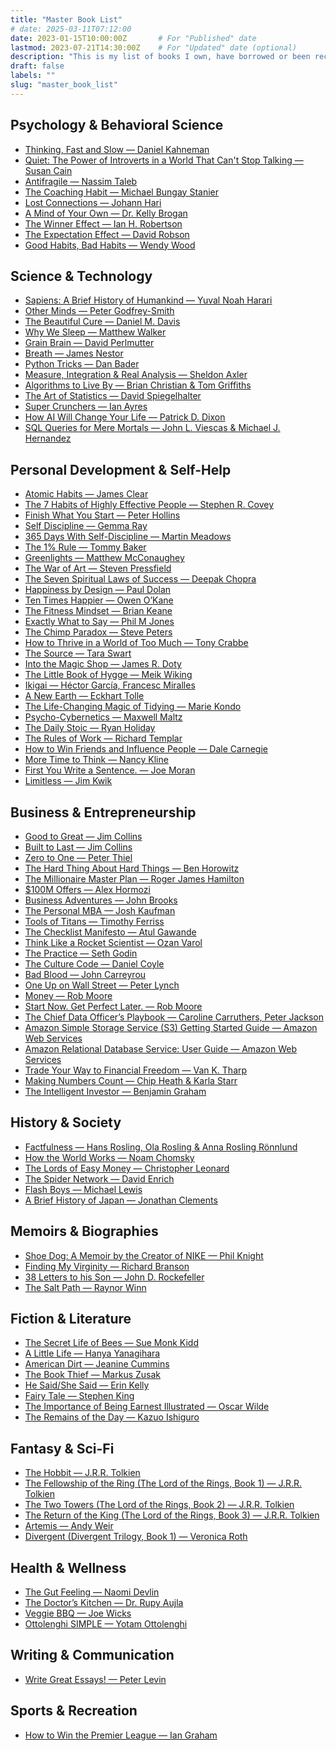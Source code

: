 ```yaml
---
title: "Master Book List"
# date: 2025-03-11T07:12:00
date: 2023-01-15T10:00:00Z       # For "Published" date
lastmod: 2023-07-21T14:30:00Z    # For "Updated" date (optional)
description: "This is my list of books I own, have borrowed or been recommended in one place. I haven't read them all but I will start tagging the ones I recommened."
draft: false
labels: ""
slug: "master_book_list"
---
```


<h2>Psychology & Behavioral Science</h2>
<ul>
  <li><a href="https://www.amazon.co.uk/dp/0141033576?tag=onebookday-21" target="_blank" rel="noopener noreferrer">Thinking, Fast and Slow — Daniel Kahneman</a></li>
  <li><a href="https://www.amazon.co.uk/dp/0141029196?tag=onebookday-21" target="_blank" rel="noopener noreferrer">Quiet: The Power of Introverts in a World That Can't Stop Talking — Susan Cain</a></li>
  <li><a href="https://www.amazon.co.uk/dp/0141038225?tag=onebookday-21" target="_blank" rel="noopener noreferrer">Antifragile — Nassim Taleb</a></li>
  <li><a href="https://www.amazon.co.uk/dp/0978440749?tag=onebookday-21" target="_blank" rel="noopener noreferrer">The Coaching Habit — Michael Bungay Stanier</a></li>
  <li><a href="https://www.amazon.co.uk/dp/1408878720?tag=onebookday-21" target="_blank" rel="noopener noreferrer">Lost Connections — Johann Hari</a></li>
  <li><a href="https://www.amazon.co.uk/dp/0062405578?tag=onebookday-21" target="_blank" rel="noopener noreferrer">A Mind of Your Own — Dr. Kelly Brogan</a></li>
  <li><a href="https://www.amazon.co.uk/dp/140882017X?tag=onebookday-21" target="_blank" rel="noopener noreferrer">The Winner Effect — Ian H. Robertson</a></li>
  <li><a href="https://www.amazon.co.uk/dp/1838853275?tag=onebookday-21" target="_blank" rel="noopener noreferrer">The Expectation Effect — David Robson</a></li>
  <li><a href="https://www.amazon.co.uk/dp/1509864741?tag=onebookday-21" target="_blank" rel="noopener noreferrer">Good Habits, Bad Habits — Wendy Wood</a></li>
</ul>

<h2>Science & Technology</h2>
<ul>
  <li><a href="https://www.amazon.co.uk/dp/0099590085?tag=onebookday-21" target="_blank" rel="noopener noreferrer">Sapiens: A Brief History of Humankind — Yuval Noah Harari</a></li>
  <li><a href="https://www.amazon.co.uk/dp/0008226296?tag=onebookday-21" target="_blank" rel="noopener noreferrer">Other Minds — Peter Godfrey-Smith</a></li>
  <li><a href="https://www.amazon.co.uk/dp/1780229075?tag=onebookday-21" target="_blank" rel="noopener noreferrer">The Beautiful Cure — Daniel M. Davis</a></li>
  <li><a href="https://www.amazon.co.uk/dp/0141983760?tag=onebookday-21" target="_blank" rel="noopener noreferrer">Why We Sleep — Matthew Walker</a></li>
  <li><a href="https://www.amazon.co.uk/dp/1472138663?tag=onebookday-21" target="_blank" rel="noopener noreferrer">Grain Brain — David Perlmutter</a></li>
  <li><a href="https://www.amazon.co.uk/dp/0241289122?tag=onebookday-21" target="_blank" rel="noopener noreferrer">Breath — James Nestor</a></li>
  <li><a href="https://www.amazon.co.uk/dp/1775093301?tag=onebookday-21" target="_blank" rel="noopener noreferrer">Python Tricks — Dan Bader</a></li>
  <li><a href="https://www.amazon.co.uk/dp/3030358470?tag=onebookday-21" target="_blank" rel="noopener noreferrer">Measure, Integration & Real Analysis — Sheldon Axler</a></li>
  <li><a href="https://www.amazon.co.uk/dp/0007547926?tag=onebookday-21" target="_blank" rel="noopener noreferrer">Algorithms to Live By — Brian Christian & Tom Griffiths</a></li>
  <li><a href="https://www.amazon.co.uk/dp/0241258766?tag=onebookday-21" target="_blank" rel="noopener noreferrer">The Art of Statistics — David Spiegelhalter</a></li>
  <li><a href="https://www.amazon.co.uk/dp/0553824347?tag=onebookday-21" target="_blank" rel="noopener noreferrer">Super Crunchers — Ian Ayres</a></li>
  <li><a href="https://www.amazon.co.uk/dp/1471173169?tag=onebookday-21" target="_blank" rel="noopener noreferrer">How AI Will Change Your Life — Patrick D. Dixon</a></li>
  <li><a href="https://www.amazon.co.uk/dp/0134858336?tag=onebookday-21" target="_blank" rel="noopener noreferrer">SQL Queries for Mere Mortals — John L. Viescas & Michael J. Hernandez</a></li>
</ul>
<h2>Personal Development &amp; Self-Help</h2>
<ul>
  <li><a href="https://www.amazon.co.uk/dp/1847941834?tag=onebookday-21" target="_blank" rel="noopener noreferrer">Atomic Habits — James Clear</a></li>
  <li><a href="https://www.amazon.co.uk/dp/1471131846?tag=onebookday-21" target="_blank" rel="noopener noreferrer">The 7 Habits of Highly Effective People — Stephen R. Covey</a></li>
  <li><a href="https://www.amazon.co.uk/dp/1721527231?tag=onebookday-21" target="_blank" rel="noopener noreferrer">Finish What You Start — Peter Hollins</a></li>
  <li><a href="https://www.amazon.co.uk/dp/1781333402?tag=onebookday-21" target="_blank" rel="noopener noreferrer">Self Discipline — Gemma Ray</a></li>
  <li><a href="https://www.amazon.co.uk/dp/8394954207?tag=onebookday-21" target="_blank" rel="noopener noreferrer">365 Days With Self-Discipline — Martin Meadows</a></li>
  <li><a href="https://www.amazon.co.uk/dp/1119484695?tag=onebookday-21" target="_blank" rel="noopener noreferrer">The 1% Rule — Tommy Baker</a></li>
  <li><a href="https://www.amazon.co.uk/dp/1472280869?tag=onebookday-21" target="_blank" rel="noopener noreferrer">Greenlights — Matthew McConaughey</a></li>
  <li><a href="https://www.amazon.co.uk/dp/1936891026?tag=onebookday-21" target="_blank" rel="noopener noreferrer">The War of Art — Steven Pressfield</a></li>
  <li><a href="https://www.amazon.co.uk/dp/1878424114?tag=onebookday-21" target="_blank" rel="noopener noreferrer">The Seven Spiritual Laws of Success — Deepak Chopra</a></li>
  <li><a href="https://www.amazon.co.uk/dp/0241003105?tag=onebookday-21" target="_blank" rel="noopener noreferrer">Happiness by Design — Paul Dolan</a></li>
  <li><a href="https://www.amazon.co.uk/dp/1529152208?tag=onebookday-21" target="_blank" rel="noopener noreferrer">Ten Times Happier — Owen O’Kane</a></li>
  <li><a href="https://www.amazon.co.uk/dp/178133252X?tag=onebookday-21" target="_blank" rel="noopener noreferrer">The Fitness Mindset — Brian Keane</a></li>
  <li><a href="https://www.amazon.co.uk/dp/0692881955?tag=onebookday-21" target="_blank" rel="noopener noreferrer">Exactly What to Say — Phil M Jones</a></li>
  <li><a href="https://www.amazon.co.uk/dp/009193558X?tag=onebookday-21" target="_blank" rel="noopener noreferrer">The Chimp Paradox — Steve Peters</a></li>
  <li><a href="https://www.amazon.co.uk/dp/0749471384?tag=onebookday-21" target="_blank" rel="noopener noreferrer">How to Thrive in a World of Too Much — Tony Crabbe</a></li>
  <li><a href="https://www.amazon.co.uk/dp/1912023361?tag=onebookday-21" target="_blank" rel="noopener noreferrer">The Source — Tara Swart</a></li>
  <li><a href="https://www.amazon.co.uk/dp/1444786189?tag=onebookday-21" target="_blank" rel="noopener noreferrer">Into the Magic Shop — James R. Doty</a></li>
  <li><a href="https://www.amazon.co.uk/dp/0241283914?tag=onebookday-21" target="_blank" rel="noopener noreferrer">The Little Book of Hygge — Meik Wiking</a></li>
  <li><a href="https://www.amazon.co.uk/dp/178633089X?tag=onebookday-21" target="_blank" rel="noopener noreferrer">Ikigai — Héctor García, Francesc Miralles</a></li>
  <li><a href="https://www.amazon.co.uk/dp/0141039418?tag=onebookday-21" target="_blank" rel="noopener noreferrer">A New Earth — Eckhart Tolle</a></li>
  <li><a href="https://www.amazon.co.uk/dp/0091955106?tag=onebookday-21" target="_blank" rel="noopener noreferrer">The Life-Changing Magic of Tidying — Marie Kondo</a></li>
  <li><a href="https://www.amazon.co.uk/dp/0399176136?tag=onebookday-21" target="_blank" rel="noopener noreferrer">Psycho-Cybernetics — Maxwell Maltz</a></li>
  <li><a href="https://www.amazon.co.uk/dp/1781257655?tag=onebookday-21" target="_blank" rel="noopener noreferrer">The Daily Stoic — Ryan Holiday</a></li>
  <li><a href="https://www.amazon.co.uk/dp/1292088089?tag=onebookday-21" target="_blank" rel="noopener noreferrer">The Rules of Work — Richard Templar</a></li>
  <li><a href="https://www.amazon.co.uk/dp/0091906814?tag=onebookday-21" target="_blank" rel="noopener noreferrer">How to Win Friends and Influence People — Dale Carnegie</a></li>
  <li><a href="https://www.amazon.co.uk/dp/147365456X?tag=onebookday-21" target="_blank" rel="noopener noreferrer">More Time to Think — Nancy Kline</a></li>
  <li><a href="https://www.amazon.co.uk/dp/0241978495?tag=onebookday-21" target="_blank" rel="noopener noreferrer">First You Write a Sentence. — Joe Moran</a></li>
  <li><a href="https://www.amazon.co.uk/dp/1401958230?tag=onebookday-21" target="_blank" rel="noopener noreferrer">Limitless — Jim Kwik</a></li>
</ul>
<h2>Business & Entrepreneurship</h2>
<ul>
  <li><a href="https://www.amazon.co.uk/dp/0712676090?tag=onebookday-21" target="_blank" rel="noopener noreferrer">Good to Great — Jim Collins</a></li>
  <li><a href="https://www.amazon.co.uk/dp/0712671277?tag=onebookday-21" target="_blank" rel="noopener noreferrer">Built to Last — Jim Collins</a></li>
  <li><a href="https://www.amazon.co.uk/dp/0753555190?tag=onebookday-21" target="_blank" rel="noopener noreferrer">Zero to One — Peter Thiel</a></li>
  <li><a href="https://www.amazon.co.uk/dp/0062273205?tag=onebookday-21" target="_blank" rel="noopener noreferrer">The Hard Thing About Hard Things — Ben Horowitz</a></li>
  <li><a href="https://www.amazon.co.uk/dp/1455583996?tag=onebookday-21" target="_blank" rel="noopener noreferrer">The Millionaire Master Plan — Roger James Hamilton</a></li>
  <li><a href="https://www.amazon.co.uk/dp/173747574X?tag=onebookday-21" target="_blank" rel="noopener noreferrer">$100M Offers — Alex Hormozi</a></li>
  <li><a href="https://www.amazon.co.uk/dp/1473611520?tag=onebookday-21" target="_blank" rel="noopener noreferrer">Business Adventures — John Brooks</a></li>
  <li><a href="https://www.amazon.co.uk/dp/0670919535?tag=onebookday-21" target="_blank" rel="noopener noreferrer">The Personal MBA — Josh Kaufman</a></li>
  <li><a href="https://www.amazon.co.uk/dp/178504127X?tag=onebookday-21" target="_blank" rel="noopener noreferrer">Tools of Titans — Timothy Ferriss</a></li>
  <li><a href="https://www.amazon.co.uk/dp/1846683149?tag=onebookday-21" target="_blank" rel="noopener noreferrer">The Checklist Manifesto — Atul Gawande</a></li>
  <li><a href="https://www.amazon.co.uk/dp/1787466452?tag=onebookday-21" target="_blank" rel="noopener noreferrer">Think Like a Rocket Scientist — Ozan Varol</a></li>
  <li><a href="https://www.amazon.co.uk/dp/0241470040?tag=onebookday-21" target="_blank" rel="noopener noreferrer">The Practice — Seth Godin</a></li>
  <li><a href="https://www.amazon.co.uk/dp/1847941265?tag=onebookday-21" target="_blank" rel="noopener noreferrer">The Culture Code — Daniel Coyle</a></li>
  <li><a href="https://www.amazon.co.uk/dp/1509868089?tag=onebookday-21" target="_blank" rel="noopener noreferrer">Bad Blood — John Carreyrou</a></li>
  <li><a href="https://www.amazon.co.uk/dp/0743200403?tag=onebookday-21" target="_blank" rel="noopener noreferrer">One Up on Wall Street — Peter Lynch</a></li>
  <li><a href="https://www.amazon.co.uk/dp/1473641322?tag=onebookday-21" target="_blank" rel="noopener noreferrer">Money — Rob Moore</a></li>
  <li><a href="https://www.amazon.co.uk/dp/1473685436?tag=onebookday-21" target="_blank" rel="noopener noreferrer">Start Now. Get Perfect Later. — Rob Moore</a></li>
  <li><a href="https://www.amazon.co.uk/dp/1783302577?tag=onebookday-21" target="_blank" rel="noopener noreferrer">The Chief Data Officer’s Playbook — Caroline Carruthers, Peter Jackson</a></li>
  <li><a href="https://www.amazon.co.uk/dp/B01K57R5VU?tag=onebookday-21" target="_blank" rel="noopener noreferrer">Amazon Simple Storage Service (S3) Getting Started Guide — Amazon Web Services</a></li>
  <li><a href="https://www.amazon.co.uk/dp/B01MRW9QAY?tag=onebookday-21" target="_blank" rel="noopener noreferrer">Amazon Relational Database Service: User Guide — Amazon Web Services</a></li>
  <li><a href="https://www.amazon.co.uk/dp/0071818814?tag=onebookday-21" target="_blank" rel="noopener noreferrer">Trade Your Way to Financial Freedom — Van K. Tharp</a></li>
  <li><a href="https://www.amazon.co.uk/dp/1529064747?tag=onebookday-21" target="_blank" rel="noopener noreferrer">Making Numbers Count — Chip Heath & Karla Starr</a></li>
  <li><a href="https://www.amazon.co.uk/dp/0060555661?tag=onebookday-21" target="_blank" rel="noopener noreferrer">The Intelligent Investor — Benjamin Graham</a></li>
</ul>

<h2>History & Society</h2>
<ul>
  <li><a href="https://www.amazon.co.uk/dp/1473637465?tag=onebookday-21" target="_blank" rel="noopener noreferrer">Factfulness — Hans Rosling, Ola Rosling & Anna Rosling Rönnlund</a></li>
  <li><a href="https://www.amazon.co.uk/dp/0241981996?tag=onebookday-21" target="_blank" rel="noopener noreferrer">How the World Works — Noam Chomsky</a></li>
  <li><a href="https://www.amazon.co.uk/dp/1800752618?tag=onebookday-21" target="_blank" rel="noopener noreferrer">The Lords of Easy Money — Christopher Leonard</a></li>
  <li><a href="https://www.amazon.co.uk/dp/0753557517?tag=onebookday-21" target="_blank" rel="noopener noreferrer">The Spider Network — David Enrich</a></li>
  <li><a href="https://www.amazon.co.uk/dp/0141981032?tag=onebookday-21" target="_blank" rel="noopener noreferrer">Flash Boys — Michael Lewis</a></li>
  <li><a href="https://www.amazon.co.uk/dp/4805313892?tag=onebookday-21" target="_blank" rel="noopener noreferrer">A Brief History of Japan — Jonathan Clements</a></li>
</ul>

<h2>Memoirs & Biographies</h2>
<ul>
  <li><a href="https://www.amazon.co.uk/dp/1471146723?tag=onebookday-21" target="_blank" rel="noopener noreferrer">Shoe Dog: A Memoir by the Creator of NIKE — Phil Knight</a></li>
  <li><a href="https://www.amazon.co.uk/dp/075355612X?tag=onebookday-21" target="_blank" rel="noopener noreferrer">Finding My Virginity — Richard Branson</a></li>
  <li><a href="https://www.amazon.co.uk/dp/1616403692?tag=onebookday-21" target="_blank" rel="noopener noreferrer">38 Letters to his Son — John D. Rockefeller</a></li>
  <li><a href="https://www.amazon.co.uk/dp/1405937185?tag=onebookday-21" target="_blank" rel="noopener noreferrer">The Salt Path — Raynor Winn</a></li>
</ul>

<h2>Fiction & Literature</h2>
<ul>
  <li><a href="https://www.amazon.co.uk/dp/0747266832?tag=onebookday-21" target="_blank" rel="noopener noreferrer">The Secret Life of Bees — Sue Monk Kidd</a></li>
  <li><a href="https://www.amazon.co.uk/dp/1447294831?tag=onebookday-21" target="_blank" rel="noopener noreferrer">A Little Life — Hanya Yanagihara</a></li>
  <li><a href="https://www.amazon.co.uk/dp/1472261407?tag=onebookday-21" target="_blank" rel="noopener noreferrer">American Dirt — Jeanine Cummins</a></li>
  <li><a href="https://www.amazon.co.uk/dp/0552779733?tag=onebookday-21" target="_blank" rel="noopener noreferrer">The Book Thief — Markus Zusak</a></li>
  <li><a href="https://www.amazon.co.uk/dp/1444797136?tag=onebookday-21" target="_blank" rel="noopener noreferrer">He Said/She Said — Erin Kelly</a></li>
  <li><a href="https://www.amazon.co.uk/dp/139970541X?tag=onebookday-21" target="_blank" rel="noopener noreferrer">Fairy Tale — Stephen King</a></li>
  <li><a href="https://www.amazon.co.uk/dp/1514696458?tag=onebookday-21" target="_blank" rel="noopener noreferrer">The Importance of Being Earnest Illustrated — Oscar Wilde</a></li>
  <li><a href="https://www.amazon.co.uk/dp/0571258247?tag=onebookday-21" target="_blank" rel="noopener noreferrer">The Remains of the Day — Kazuo Ishiguro</a></li>
</ul>

<h2>Fantasy & Sci-Fi</h2>
<ul>
    <li><a href="https://www.amazon.co.uk/dp/0261103287?tag=onebookday-21" target="_blank" rel="noopener noreferrer">The Hobbit — J.R.R. Tolkien</a></li>
    <li><a href="https://www.amazon.co.uk/dp/0261102353?tag=onebookday-21" target="_blank" rel="noopener noreferrer">The Fellowship of the Ring (The Lord of the Rings, Book 1) — J.R.R. Tolkien</a></li>
    <li><a href="https://www.amazon.co.uk/dp/0261103589?tag=onebookday-21" target="_blank" rel="noopener noreferrer">The Two Towers (The Lord of the Rings, Book 2) — J.R.R. Tolkien</a></li>
    <li><a href="https://www.amazon.co.uk/dp/0261103597?tag=onebookday-21" target="_blank" rel="noopener noreferrer">The Return of the King (The Lord of the Rings, Book 3) — J.R.R. Tolkien</a></li>    
    <li><a href="https://www.amazon.co.uk/dp/1785030252?tag=onebookday-21" target="_blank" rel="noopener noreferrer">Artemis — Andy Weir</a></li>
    <li><a href="https://www.amazon.co.uk/dp/000742042X?tag=onebookday-21" target="_blank" rel="noopener noreferrer">Divergent (Divergent Trilogy, Book 1) — Veronica Roth</a></li>
</ul>

<h2>Health & Wellness</h2>
<ul>
  <li><a href="https://www.amazon.co.uk/dp/1472245123?tag=onebookday-21" target="_blank" rel="noopener noreferrer">The Gut Feeling — Naomi Devlin</a></li>
  <li><a href="https://www.amazon.co.uk/dp/0008239332?tag=onebookday-21" target="_blank" rel="noopener noreferrer">The Doctor’s Kitchen — Dr. Rupy Aujla</a></li>
  <li><a href="https://www.amazon.co.uk/dp/1509840964?tag=onebookday-21" target="_blank" rel="noopener noreferrer">Veggie BBQ — Joe Wicks</a></li>
  <li><a href="https://www.amazon.co.uk/dp/178503116X?tag=onebookday-21" target="_blank" rel="noopener noreferrer">Ottolenghi SIMPLE — Yotam Ottolenghi</a></li>
</ul>

<h2>Writing & Communication</h2>
<ul>
  <li><a href="https://www.amazon.co.uk/dp/0335237274?tag=onebookday-21" target="_blank" rel="noopener noreferrer">Write Great Essays! — Peter Levin</a></li>
</ul>

<h2>Sports & Recreation</h2>
<ul>
  <li><a href="https://www.amazon.co.uk/dp/1529405123?tag=onebookday-21" target="_blank" rel="noopener noreferrer">How to Win the Premier League — Ian Graham</a></li>
</ul>

